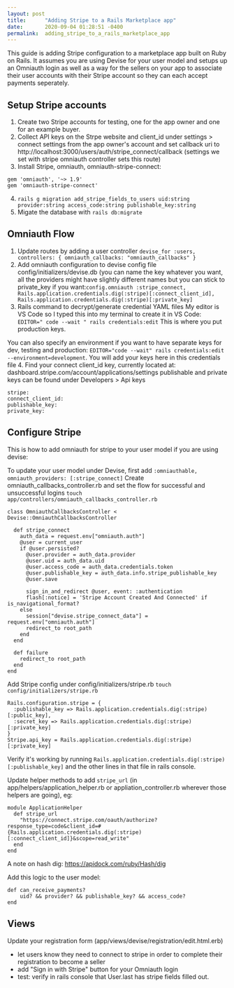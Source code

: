 ```yaml
---
layout: post
title:      "Adding Stripe to a Rails Marketplace app"
date:       2020-09-04 01:28:51 -0400
permalink:  adding_stripe_to_a_rails_marketplace_app
---
```


This guide is adding Stripe configuration to a marketplace app built on Ruby on Rails. It assumes you are using Devise for your user model and setups up an Omniauth login as well as a way for the sellers on your app to associate their user accounts with their Stripe account so they can each accept payments seperately.

## Setup Stripe accounts

1. Create two Stripe accounts for testing, one for the app owner and one for an example buyer. 
2. Collect API keys on the Strpe website and client_id under settings > connect settings from the app owner's account and set callback uri to http://localhost:3000/users/auth/stripe_connect/callback (settings we set with stripe omniauth controller sets this route)
3. Install Stripe, omniauth, omniauth-stripe-connect: 
```gem 'stripe'
gem 'omniauth', '~> 1.9'
gem 'omniauth-stripe-connect'
```
4. `rails g migration add_stripe_fields_to_users uid:string provider:string access_code:string publishable_key:string `
5. Migate the database with `rails db:migrate`

## Omniauth Flow

1. Update routes by adding a user controller 
`devise_for :users, controllers: { omniauth_callbacks: "omniauth_callbacks" }`
2. Add omniauth configuration to devise config file config/initializers/devise.db (you can name the key whatever you want, all the providers might have slightly different names but you can stick to private_key if you want:`config.omniauth :stripe_connect, Rails.application.credentials.dig(:stripe)[:connect_client_id], Rails.application.credentials.dig(:stripe)[:private_key]`
3. Rails command to decrypt/generate credential YAML files
My editor is VS Code so I typed this into my terminal to create it in VS Code:
`EDITOR=" code --wait " rails credentials:edit`
This is where you put production keys.

You can also specify an environment if you want to have separate keys for dev, testing and production:
`EDITOR="code --wait" rails credentials:edit --environment=development`. You will add your keys here in this credentials file
4. Find your connect client_id key, currently located at: dashboard.stripe.com/account/applications/settings
publishable and private keys can be found under Developers > Api keys
```
stripe: 
connect_client_id: 
publishable_key: 
private_key:
 ```

## Configure Stripe

This is how to add omniauth for stripe to your user model if you are using devise:

To update your user model under Devise, first add `:omniauthable, omniauth_providers: [:stripe_connect]`
Create omniauth_callbacks_controller.rb and set the flow for successful and unsuccessful logins
`touch app/controllers/omniauth_callbacks_controller.rb`

```
class OmniauthCallbacksController < Devise::OmniauthCallbacksController

  def stripe_connect
    auth_data = request.env["omniauth.auth"]
    @user = current_user
    if @user.persisted?
      @user.provider = auth_data.provider
      @user.uid = auth_data.uid
      @user.access_code = auth_data.credentials.token
      @user.publishable_key = auth_data.info.stripe_publishable_key
      @user.save

      sign_in_and_redirect @user, event: :authentication
      flash[:notice] = 'Stripe Account Created And Connected' if is_navigational_format?
    else
      session["devise.stripe_connect_data"] = request.env["omniauth.auth"]
      redirect_to root_path
    end
  end

  def failure
    redirect_to root_path
  end
end
```

Add Stripe config under config/initializers/stripe.rb
`touch config/initializers/stripe.rb`

```
Rails.configuration.stripe = {
  :publishable_key => Rails.application.credentials.dig(:stripe)[:public_key],
  :secret_key => Rails.application.credentials.dig(:stripe)[:private_key]
}
Stripe.api_key = Rails.application.credentials.dig(:stripe)[:private_key]
```

Verify it's working by running `Rails.application.credentials.dig(:stripe)[:publishable_key]` and the other lines in that file in rails console.

Update helper methods to add `stripe_url` (in app/helpers/application_helper.rb or appliation_controller.rb wherever those helpers are going), eg:
```
module ApplicationHelper
  def stripe_url
    "https://connect.stripe.com/oauth/authorize?response_type=code&client_id=#{Rails.application.credentials.dig(:stripe)[:connect_client_id]}&scope=read_write"
  end
end
```

A note on hash dig: https://apidock.com/ruby/Hash/dig

Add this logic to the user model:
```
def can_receive_payments?
    uid? && provider? && publishable_key? && access_code?
end
```
		

## Views
Update your registration form (app/views/devise/registration/edit.html.erb)

* let users know they need to connect to stripe in order to complete their registration to become a seller 
* add "Sign in with Stripe" button for your Omniauth login
* test: verify in rails console that User.last has stripe fields filled out.




		
		
	
		








